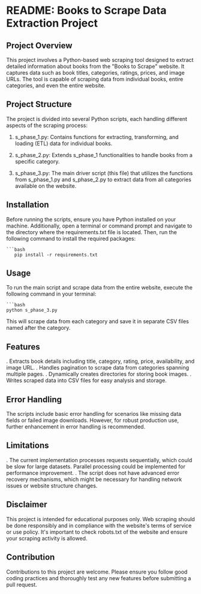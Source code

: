 # README: Books to Scrape Data Extraction Project

## Project Overview

This project involves a Python-based web scraping tool designed to extract detailed information about books from the "Books to Scrape" website. It captures data such as book titles, categories, ratings, prices, and image URLs. The tool is capable of scraping data from individual books, entire categories, and even the entire website.

## Project Structure

The project is divided into several Python scripts, each handling different aspects of the scraping process:

1. s_phase_1.py: Contains functions for extracting, transforming, and loading (ETL) data for individual books.

2. s_phase_2.py: Extends s_phase_1 functionalities to handle books from a specific category.

3. s_phase_3.py: The main driver script (this file) that utilizes the functions from s_phase_1.py and s_phase_2.py to extract data from all categories available on the website.

## Installation

Before running the scripts, ensure you have Python installed on your machine.
Additionally, open a terminal or command prompt and navigate to the directory where the requirements.txt file is located. Then, run the following command to install the required packages:

    ```bash
       pip install -r requirements.txt

## Usage

To run the main script and scrape data from the entire website, execute the following command in your terminal:

    ```bash
    python s_phase_3.py

This will scrape data from each category and save it in separate CSV files named after the category.

## Features

. Extracts book details including title, category, rating, price, availability, and image URL.
. Handles pagination to scrape data from categories spanning multiple pages.
. Dynamically creates directories for storing book images.
. Writes scraped data into CSV files for easy analysis and storage.

## Error Handling

The scripts include basic error handling for scenarios like missing data fields or failed image downloads. However, for robust production use, further enhancement in error handling is recommended.

## Limitations

. The current implementation processes requests sequentially, which could be slow for large datasets. Parallel processing could be implemented for performance improvement.
. The script does not have advanced error recovery mechanisms, which might be necessary for handling network issues or website structure changes.

## Disclaimer

This project is intended for educational purposes only. Web scraping should be done responsibly and in compliance with the website's terms of service or use policy. It's important to check robots.txt of the website and ensure your scraping activity is allowed.

## Contribution

Contributions to this project are welcome. Please ensure you follow good coding practices and thoroughly test any new features before submitting a pull request.

